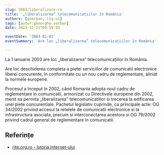 ```yaml
---
slug: 2003/liberalizare-ro
title: '„liberalizarea” telecomunicațiilor în România'
authors: [gserban, ilg-ul]
tags: [autor:gheorghe.serban]
date: 2023-12-21T09:59:55

eventDate: '2003-01-01'
eventSummary: 'Are loc „liberalizarea” telecomunicațiilor în România'

---
```


La 1 ianuarie 2003 are loc „liberalizarea” telecomunicațiilor în România.

<!-- truncate -->

Are loc deschiderea completa a pietei serviciilor de comunicatii electronice
liberei concurente, în conformitate cu un nou cadru de reglementare, aliniat
la normele europene.

Procesul a început în 2002, când Romania adopta noul cadru de reglementare
in comunicatii, armonizat cu Directivele europene din 2002, menit sa permita
„liberalizarea” telecomunicatiilor si trecerea la edificarea unei piete concurentiale. Pachetul legislativ cuprinde, ca principale acte: OG 34/2002 privind accesul la retelele de comunicatii electronice si la infrastructura asociata, precum si interconectarea acestora si OG 79/2002 privind cadrul general de reglementare in comunicatii.

## Referințe

- [rite.org.ro - Istoria Internet-ului](https://rite.org.ro/istoria-internetului/)

